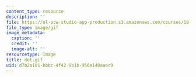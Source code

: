 ```yaml
---
content_type: resource
description: ''
file: https://ol-ocw-studio-app-production.s3.amazonaws.com/courses/18-013a-calculus-with-applications-spring-2005/d7b2a101bbbc4f429b1b956a140aaec9_dot.gif
file_type: image/gif
image_metadata:
  caption: ''
  credit: ''
  image-alt: ''
resourcetype: Image
title: dot.gif
uid: d7b2a101-bbbc-4f42-9b1b-956a140aaec9
---
```

